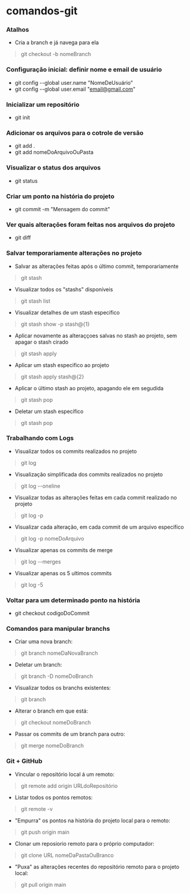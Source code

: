# comandos-git

### Atalhos
- Cria a branch e já navega para ela
> git checkout -b nomeBranch 

### Configuração inicial: definir nome e email de usuário
- git config --global user.name "NomeDeUsuário"
- git config --global user.email "email@gmail.com"

### Inicializar um repositório
- git init

### Adicionar os arquivos para o cotrole de versão
- git add .
- git add nomeDoArquivoOuPasta

### Visualizar o status dos arquivos
- git status

### Criar um ponto na história do projeto
- git commit -m "Mensagem do commit"

### Ver quais alterações foram feitas nos arquivos do projeto
- git diff

### Salvar temporariamente alterações no projeto
- Salvar as alterações feitas após o último commit, temporariamente
> git stash
- Visualizar todos os "stashs" disponíveis
> git stash list
- Visualizar detalhes de um stash especifico
> git stash show -p stash@{1}
- Aplicar novamente as alteraççoes salvas no stash ao projeto, sem apagar o stash cirado
> git stash apply
- Aplicar um stash especifico ao projeto
> git stash apply stash@{2}
- Aplicar o último stash ao projeto, apagando ele em segudida
> git stash pop
- Deletar um stash específico
> git stash pop

### Trabalhando com Logs
- Visualizar todos os commits realizados no projeto
> git log
- Visualização simplificada dos commits realizados no projeto
> git log --oneline
- Visualizar todas as alterações feitas em cada commit realizado no projeto
> git log -p
- Visualizar cada alteração, em cada commit de um arquivo especifico
> git log -p nomeDoArquivo
- Visualizar apenas os commits de merge
> git log --merges
- Visualizar apenas os 5 ultimos commits
> git log -5

### Voltar para um determinado ponto na história
- git checkout codigoDoCommit

### Comandos para manipular branchs
- Criar uma nova branch: 
> git branch nomeDaNovaBranch
- Deletar um branch:
> git branch -D nomeDoBranch
- Visualizar todos os branchs existentes:
> git branch
- Alterar o branch em que está:
> git checkout nomeDoBranch
- Passar os commits de um branch para outro:
> git merge nomeDoBranch

### Git + GitHub
- Vincular o repositório local á um remoto:
> git remote add origin URLdoRepositório
- Listar todos os pontos remotos:
> git remote -v
- "Empurra" os pontos na história do projeto local para o remoto:
> git push origin main
- Clonar um reposiorio remoto para o próprio computador:
> git clone URL nomeDaPastaOuBranco
- "Puxa" as alterações recentes do repositório remoto para o projeto local:
> git pull origin main


